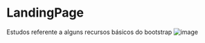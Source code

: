 # LandingPage
Estudos referente a alguns recursos básicos do bootstrap
![image](https://github.com/LuanMFC/LandingPage/assets/93057034/f87a96ad-1155-4906-881a-83b2d03bd425)
